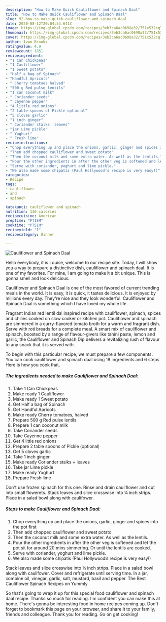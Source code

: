 ```yaml
---
description: "How to Make Quick Cauliflower and Spinach Daal"
title: "How to Make Quick Cauliflower and Spinach Daal"
slug: 92-how-to-make-quick-cauliflower-and-spinach-daal
date: 2020-08-12T20:04:54.641Z
image: https://img-global.cpcdn.com/recipes/3eb3ca6ac0698a32/751x532cq70/cauliflower-and-spinach-daal-recipe-main-photo.jpg
thumbnail: https://img-global.cpcdn.com/recipes/3eb3ca6ac0698a32/751x532cq70/cauliflower-and-spinach-daal-recipe-main-photo.jpg
cover: https://img-global.cpcdn.com/recipes/3eb3ca6ac0698a32/751x532cq70/cauliflower-and-spinach-daal-recipe-main-photo.jpg
author: Ivan Brooks
ratingvalue: 4.9
reviewcount: 1851
recipeingredient:
- "1 Can Chickpeas"
- "1 Cauliflower"
- "1 Sweet potato"
- "Half a bag of Spinach"
- "Handful Apricots"
- " Cherry tomatoes halved"
- "500 g Red pulse lentils"
- "1 can coconut milk"
- " Coriander seeds"
- " Cayenne pepper"
- "4 little red onions"
- "2 table spoons of Pickle optional"
- "5 cloves garlic"
- "1 inch ginger"
- " Coriander stalks  leaves"
- "jar Lime pickle"
- " Yoghurt"
- " Fresh lime"
recipeinstructions:
- "Chop everything up and place the onions, garlic, ginger and spices into the pot first"
- "Then add chopped cauliflower and sweet potato"
- "Then the coconut milk and some extra water. As well as the lentils."
- "Pour the other ingredients in after the other veg is softened and let the pot sit for around 20 mins simmering. Or until the lentils are cooked."
- "Serve with coriander, yoghurt and lime pickle."
- "We also made some chipatis (Paul Hollywood’s recipe is very easy!)"
categories:
- Recipe
tags:
- cauliflower
- and
- spinach

katakunci: cauliflower and spinach 
nutrition: 130 calories
recipecuisine: American
preptime: "PT18M"
cooktime: "PT51M"
recipeyield: "1"
recipecategory: Dinner

---
```



![Cauliflower and Spinach Daal](https://img-global.cpcdn.com/recipes/3eb3ca6ac0698a32/751x532cq70/cauliflower-and-spinach-daal-recipe-main-photo.jpg)

Hello everybody, it is Louise, welcome to our recipe site. Today, I will show you a way to prepare a distinctive dish, cauliflower and spinach daal. It is one of my favorites. For mine, I am going to make it a bit unique. This is gonna smell and look delicious.

Cauliflower and Spinach Daal is one of the most favored of current trending meals in the world. It is easy, it is quick, it tastes delicious. It is enjoyed by millions every day. They're nice and they look wonderful. Cauliflower and Spinach Daal is something which I have loved my whole life.

Fragrant Indian red lentil dal inspired recipe with cauliflower, spinach, spices and chilies cooked on slow cooker or kitchen pot. Cauliflower and spinach are simmered in a curry-flavored tomato broth for a warm and fragrant dish. Serve with roti breads for a complete meal. A smart mix of cauliflower and spinach, boosted by a range of flavour-givers like tahini paste, lemon and garlic, the Cauliflower and Spinach Dip delivers a revitalizing rush of flavour to any snack that it is served with.


To begin with this particular recipe, we must prepare a few components. You can cook cauliflower and spinach daal using 18 ingredients and 6 steps. Here is how you cook that.

<!--inarticleads1-->

##### The ingredients needed to make Cauliflower and Spinach Daal:

1. Take 1 Can Chickpeas
1. Make ready 1 Cauliflower
1. Make ready 1 Sweet potato
1. Get Half a bag of Spinach
1. Get Handful Apricots
1. Make ready  Cherry tomatoes, halved
1. Prepare 500 g Red pulse lentils
1. Prepare 1 can coconut milk
1. Take  Coriander seeds
1. Take  Cayenne pepper
1. Get 4 little red onions
1. Prepare 2 table spoons of Pickle (optional)
1. Get 5 cloves garlic
1. Take 1 inch ginger
1. Make ready  Coriander stalks + leaves
1. Take jar Lime pickle
1. Make ready  Yoghurt
1. Prepare  Fresh lime


Don&#39;t use frozen spinach for this one. Rinse and drain cauliflower and cut into small flowerets. Stack leaves and slice crosswise into ¼ inch strips. Place in a salad bowl along with caulifower. 

<!--inarticleads2-->

##### Steps to make Cauliflower and Spinach Daal:

1. Chop everything up and place the onions, garlic, ginger and spices into the pot first
1. Then add chopped cauliflower and sweet potato
1. Then the coconut milk and some extra water. As well as the lentils.
1. Pour the other ingredients in after the other veg is softened and let the pot sit for around 20 mins simmering. Or until the lentils are cooked.
1. Serve with coriander, yoghurt and lime pickle.
1. We also made some chipatis (Paul Hollywood’s recipe is very easy!)


Stack leaves and slice crosswise into ¼ inch strips. Place in a salad bowl along with caulifower. Cover and refrigerate until serving time. In a jar, combine oil, vinegar, garlic, salt, mustard, basil and pepper. The Best Cauliflower Spinach Recipes on Yummly 

So that's going to wrap it up for this special food cauliflower and spinach daal recipe. Thanks so much for reading. I'm confident you can make this at home. There's gonna be interesting food in home recipes coming up. Don't forget to bookmark this page on your browser, and share it to your family, friends and colleague. Thank you for reading. Go on get cooking!
